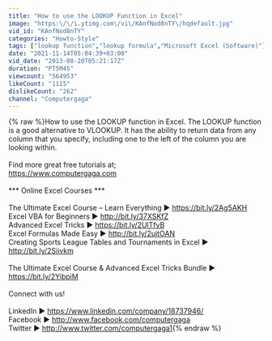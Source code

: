 ```yaml
---
title: "How to use the LOOKUP Function in Excel"
image: "https:\/\/i.ytimg.com\/vi\/KAnfNod8nTY\/hqdefault.jpg"
vid_id: "KAnfNod8nTY"
categories: "Howto-Style"
tags: ["lookup function","lookup formula","Microsoft Excel (Software)"]
date: "2021-11-14T05:04:39+03:00"
vid_date: "2013-08-20T05:21:17Z"
duration: "PT5M4S"
viewcount: "564953"
likeCount: "1115"
dislikeCount: "262"
channel: "Computergaga"
---
```

{% raw %}How to use the LOOKUP function in Excel. The LOOKUP function is a good alternative to VLOOKUP. It has the ability to return data from any column that you specify, including one to the left of the column you are looking within.<br /><br />Find more great free tutorials at;<br /><a rel="nofollow" target="blank" href="https://www.computergaga.com">https://www.computergaga.com</a><br /><br />*** Online Excel Courses ***<br /><br />The Ultimate Excel Course – Learn Everything ► <a rel="nofollow" target="blank" href="https://bit.ly/2Ag5AKH">https://bit.ly/2Ag5AKH</a><br />Excel VBA for Beginners ► <a rel="nofollow" target="blank" href="http://bit.ly/37XSKfZ">http://bit.ly/37XSKfZ</a><br />Advanced Excel Tricks ► <a rel="nofollow" target="blank" href="https://bit.ly/2UlTfvB">https://bit.ly/2UlTfvB</a><br />Excel Formulas Made Easy ► <a rel="nofollow" target="blank" href="http://bit.ly/2ujtOAN">http://bit.ly/2ujtOAN</a><br />Creating Sports League Tables and Tournaments in Excel ► <a rel="nofollow" target="blank" href="http://bit.ly/2Siivkm">http://bit.ly/2Siivkm</a><br /><br />The Ultimate Excel Course &amp; Advanced Excel Tricks Bundle ► <a rel="nofollow" target="blank" href="https://bit.ly/2YibpiM">https://bit.ly/2YibpiM</a><br /><br />Connect with us!<br /><br />LinkedIn ► <a rel="nofollow" target="blank" href="https://www.linkedin.com/company/18737946/">https://www.linkedin.com/company/18737946/</a><br />Facebook ► <a rel="nofollow" target="blank" href="http://www.facebook.com/computergaga">http://www.facebook.com/computergaga</a><br />Twitter ► <a rel="nofollow" target="blank" href="http://www.twitter.com/computergaga1">http://www.twitter.com/computergaga1</a>{% endraw %}
